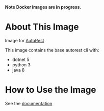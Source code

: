 **Note Docker images are in progress.**

# About This Image

Image for [AutoRest](https://github.com/Azure/autorest)

This image contains the base autorest cli with:

- dotnet 5
- python 3
- java 8

# How to Use the Image

See the [documentation](https://github.com/Azure/autorest/blob/main/docs/docker.md)
